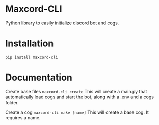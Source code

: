# Maxcord-CLI
Python library to easily initialize discord bot and cogs.

# Installation

```pip install maxcord-cli```

# Documentation

Create base files
```maxcord-cli create```
This will create a main.py that automatically load cogs and start the bot, along with a .env and a cogs folder.

Create a cog
```maxcord-cli make [name]```
This will create a base cog. It requires a name.
